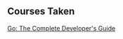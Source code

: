 Courses Taken
------------

[Go: The Complete Developer's Guide](https://www.udemy.com/go-the-complete-developers-guide/)